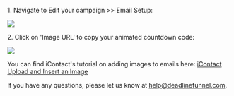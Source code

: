 1\.  Navigate to Edit your campaign >> Email Setup: 

![](https://d33v4339jhl8k0.cloudfront.net/docs/assets/53974d6ce4b0c76107b109d1/images/5a9812dc2c7d3a7549513d11/file-WImGw0MUo4.png)


2\. Click on 'Image URL' to copy your animated countdown code: 

![](https://d33v4339jhl8k0.cloudfront.net/docs/assets/53974d6ce4b0c76107b109d1/images/5a98135704286374f70873d9/file-7QZqDhzebr.png)

You can find iContact's tutorial on adding images to emails here:  [iContact
Upload and Insert an Image](https://icontact-videos.wistia.com/medias/272pxctqqa)

If you have any questions, please let us know at
[help@deadlinefunnel.com](mailto:mailto:help@deadlinefunnel.com).

